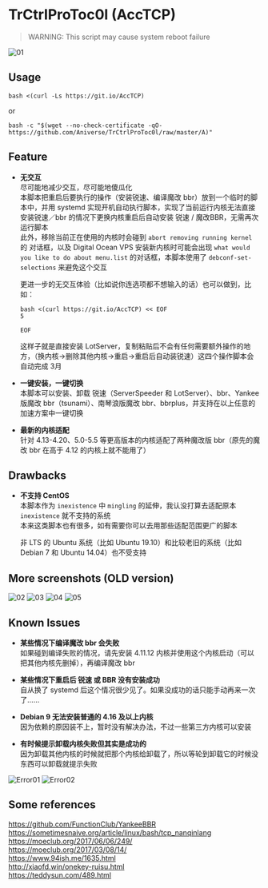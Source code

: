 # TrCtrlProToc0l (AccTCP)
> WARNING: This script may cause system reboot failure  

![01](https://github.com/Aniverse/TrCtrlProToc0l/raw/master/Images/01.png)

## Usage

```shell
bash <(curl -Ls https://git.io/AccTCP)
```

or

```shell
bash -c "$(wget --no-check-certificate -qO- https://github.com/Aniverse/TrCtrlProToc0l/raw/master/A)"
```



## Feature

- **无交互**  
  尽可能地减少交互，尽可能地傻瓜化  
  本脚本把重启后要执行的操作（安装锐速、编译魔改 bbr）放到一个临时的脚本中，并用 systemd 实现开机自动执行脚本，实现了当前运行内核无法直接安装锐速／bbr 的情况下更换内核重启后自动安装 锐速 / 魔改BBR，无需再次运行脚本  
  此外，移除当前正在使用的内核时会碰到 `abort removing running kernel` 的 对话框，以及 Digital Ocean VPS 安装新内核时可能会出现 `what would you like to do about menu.list` 的对话框，本脚本使用了 `debconf-set-selections` 来避免这个交互   

  更进一步的无交互体验（比如说你连选项都不想输入的话）也可以做到，比如：

  ```
  bash <(curl https://git.io/AccTCP) << EOF
  5
  
  EOF
  ```

  这样子就是直接安装 LotServer，复制粘贴后不会有任何需要额外操作的地方，（换内核→删除其他内核→重启→重启后自动装锐速）这四个操作脚本会自动完成  3月

- **一键安装，一键切换**  
本脚本可以安装、卸载 锐速（ServerSpeeder 和 LotServer）、bbr、Yankee 版魔改 bbr（tsunami）、南琴浪版魔改 bbr、bbrplus，并支持在以上任意的加速方案中一键切换  

- **最新的内核适配**  
针对 4.13-4.20、5.0-5.5 等更高版本的内核适配了两种魔改版 bbr（原先的魔改 bbr 在高于 4.12 的内核上就不能用了）  

## Drawbacks

- **不支持 CentOS**  
  本脚本作为 `inexistence` 中 `mingling` 的延伸，我认没打算去适配原本 `inexistence` 就不支持的系统  
  本来这类脚本也有很多，如有需要你可以去用那些适配范围更广的脚本  

  非 LTS 的 Ubuntu 系统（比如 Ubuntu 19.10）和比较老旧的系统（比如 Debian 7 和 Ubuntu 14.04）也不受支持

## More screenshots (OLD version)

![02](https://github.com/Aniverse/TrCtrlProToc0l/raw/master/Images/02.png)
![03](https://github.com/Aniverse/TrCtrlProToc0l/raw/master/Images/03.png)
![04](https://github.com/Aniverse/TrCtrlProToc0l/raw/master/Images/04.png)
![05](https://github.com/Aniverse/TrCtrlProToc0l/raw/master/Images/05.png)

## Known Issues

- **某些情况下编译魔改 bbr 会失败**  
如果碰到编译失败的情况，请先安装 4.11.12 内核并使用这个内核启动（可以把其他内核先删掉），再编译魔改 bbr  

- **某些情况下重启后 锐速 或 BBR 没有安装成功**  
自从换了 systemd 后这个情况很少见了。如果没成功的话只能手动再来一次了……  

- **Debian 9 无法安装普通的 4.16 及以上内核**  
因为依赖的原因装不上，暂时没有解决办法，不过一些第三方内核可以安装  

- **有时候提示卸载内核失败但其实是成功的**  
因为卸载其他内核的时候就把那个内核给卸载了，所以等轮到卸载它的时候没东西可以卸载就提示失败    

![Error01](https://github.com/Aniverse/TrCtrlProToc0l/raw/master/Images/Error01.png)
![Error02](https://github.com/Aniverse/TrCtrlProToc0l/raw/master/Images/Error02.png)

## Some references

https://github.com/FunctionClub/YankeeBBR  
https://sometimesnaive.org/article/linux/bash/tcp_nanqinlang  
https://moeclub.org/2017/06/06/249/  
https://moeclub.org/2017/03/08/14/  
https://www.94ish.me/1635.html  
http://xiaofd.win/onekey-ruisu.html  
https://teddysun.com/489.html  
